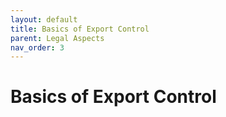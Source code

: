 ```yaml
---
layout: default
title: Basics of Export Control
parent: Legal Aspects
nav_order: 3
---
```


# Basics of Export Control
